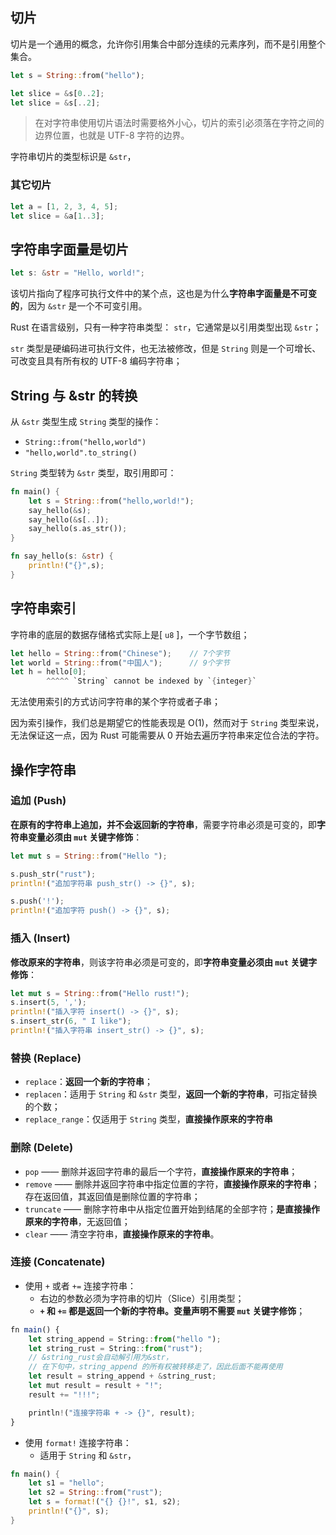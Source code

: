 ## 切片

切片是一个通用的概念，允许你引用集合中部分连续的元素序列，而不是引用整个集合。

```rust
let s = String::from("hello");

let slice = &s[0..2];
let slice = &s[..2];
```

> 在对字符串使用切片语法时需要格外小心，切片的索引必须落在字符之间的边界位置，也就是 UTF-8 字符的边界。

字符串切片的类型标识是 `&str`，

### 其它切片

```rust
let a = [1, 2, 3, 4, 5];
let slice = &a[1..3];
```

## 字符串字面量是切片

```rust
let s: &str = "Hello, world!";
```

该切片指向了程序可执行文件中的某个点，这也是为什么**字符串字面量是不可变的**，因为 `&str` 是一个不可变引用。

Rust 在语言级别，只有一种字符串类型： `str`，它通常是以引用类型出现 `&str`；

`str` 类型是硬编码进可执行文件，也无法被修改，但是 `String` 则是一个可增长、可改变且具有所有权的 UTF-8 编码字符串；

## String 与 &str 的转换

从 `&str` 类型生成 `String` 类型的操作：

- `String::from("hello,world")`
- `"hello,world".to_string()`

`String` 类型转为 `&str` 类型，取引用即可：

```rust
fn main() {
    let s = String::from("hello,world!");
    say_hello(&s);
    say_hello(&s[..]);
    say_hello(s.as_str());
}

fn say_hello(s: &str) {
    println!("{}",s);
}
```

## 字符串索引

字符串的底层的数据存储格式实际上是[ `u8` ]，一个字节数组；

```rust
let hello = String::from("Chinese");	// 7个字节
let world = String::from("中国人");	  // 9个字节
let h = hello[0];
        ^^^^^ `String` cannot be indexed by `{integer}`
```

无法使用索引的方式访问字符串的某个字符或者子串；

因为索引操作，我们总是期望它的性能表现是 O(1)，然而对于 `String` 类型来说，无法保证这一点，因为 Rust 可能需要从 0 开始去遍历字符串来定位合法的字符。

## 操作字符串

### 追加 (Push)

**在原有的字符串上追加，并不会返回新的字符串**，需要字符串必须是可变的，即**字符串变量必须由 `mut` 关键字修饰**：

```rust
let mut s = String::from("Hello ");

s.push_str("rust");
println!("追加字符串 push_str() -> {}", s);

s.push('!');
println!("追加字符 push() -> {}", s);

```

### 插入 (Insert)

**修改原来的字符串**，则该字符串必须是可变的，即**字符串变量必须由 `mut` 关键字修饰**：

```rust
let mut s = String::from("Hello rust!");
s.insert(5, ',');
println!("插入字符 insert() -> {}", s);
s.insert_str(6, " I like");
println!("插入字符串 insert_str() -> {}", s);
```

### 替换 (Replace)

- `replace`：**返回一个新的字符串**；
- `replacen`：适用于 `String` 和 `&str` 类型，**返回一个新的字符串**，可指定替换的个数；
- `replace_range`：仅适用于 `String` 类型，**直接操作原来的字符串**

### 删除 (Delete)

- `pop` —— 删除并返回字符串的最后一个字符，**直接操作原来的字符串**；
- `remove` —— 删除并返回字符串中指定位置的字符，**直接操作原来的字符串**；存在返回值，其返回值是删除位置的字符串；
- `truncate` —— 删除字符串中从指定位置开始到结尾的全部字符；**是直接操作原来的字符串**，无返回值；
- `clear` —— 清空字符串，**直接操作原来的字符串**。

### 连接 (Concatenate)

- 使用 `+` 或者 `+=` 连接字符串：
  - 右边的参数必须为字符串的切片（Slice）引用类型；
  - **`+` 和 `+=` 都是返回一个新的字符串。变量声明不需要 `mut` 关键字修饰**；

```typescript
fn main() {
    let string_append = String::from("hello ");
    let string_rust = String::from("rust");
    // &string_rust会自动解引用为&str，
    // 在下句中，string_append 的所有权被转移走了，因此后面不能再使用
    let result = string_append + &string_rust;
    let mut result = result + "!";
    result += "!!!";

    println!("连接字符串 + -> {}", result);
}
```

- 使用 `format!` 连接字符串：
  - 适用于 `String` 和 `&str`，

```rust
fn main() {
    let s1 = "hello";
    let s2 = String::from("rust");
    let s = format!("{} {}!", s1, s2);
    println!("{}", s);
}
```
